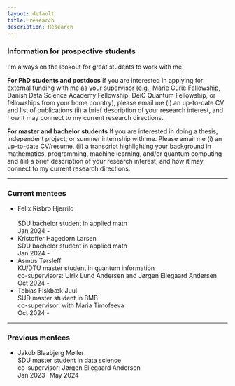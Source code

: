 ```yaml
---
layout: default
title: research
description: Research
---
```


### Information for prospective students

I'm always on the lookout for great students to work with me.

**For PhD students and postdocs** 
If you are interested in applying for external funding with me as your supervisor (e.g., Marie Curie Fellowship, Danish Data Science Academy Fellowship, DeiC Quantum Fellowship, or fellowships from your home country), please email me (i) an up-to-date CV and list of publications (ii) a brief description of your research interest, and how it may connect to my current research directions.

**For master and bachelor students** 
If you are interested in doing a thesis, independent project, or summer internship with me. Please email me (i) an up-to-date CV/resume, (ii) a transcript highlighting your background in mathematics, programming, machine learning, and/or quantum computing and (iii) a brief description of your research interest, and how it may connect to my current research directions.

<hr />	

### Current mentees

* Felix Risbro Hjerrild <br />	
  SDU bachelor student in applied math <br />
  Jan 2024 -
* Kristoffer Hagedorn Larsen <br />
  SDU bachelor student in applied math <br />
  Jan 2024 -
* Asmus Tørsleff <br />
  KU/DTU master student in quantum information <br />
  co-supervisors: Ulrik Lund Andersen and Jørgen Ellegaard Andersen <br />
  Oct 2024 - 
* Tobias Fiskbæk Juul <br />
  SUD master student in BMB <br />
  co-supervisor: with Maria Timofeeva <br />
  Oct 2024 - 

<hr />	

### Previous mentees

* Jakob Blaabjerg Møller <br />
  SDU master student in data science <br />
  co-supervisor: Jørgen Ellegaard Andersen <br />
  Jan 2023- May 2024
  
<br />
<br />
<br />
<br />
<br />

